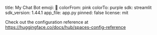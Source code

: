 title: My Chat Bot
emoji: 👀
colorFrom: pink
colorTo: purple
sdk: streamlit
sdk_version: 1.44.1
app_file: app.py
pinned: false
license: mit

Check out the configuration reference at https://huggingface.co/docs/hub/spaces-config-reference
